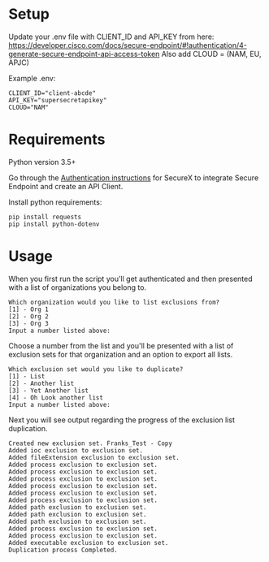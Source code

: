 # Setup

Update your .env file with CLIENT_ID and API_KEY from here:
https://developer.cisco.com/docs/secure-endpoint/#!authentication/4-generate-secure-endpoint-api-access-token
Also add CLOUD = <Cloud> (NAM, EU, APJC)

Example .env:

```
CLIENT_ID="client-abcde"
API_KEY="supersecretapikey"
CLOUD="NAM"
```

# Requirements

Python version 3.5+

Go through the [Authentication instructions](https://developer.cisco.com/docs/secure-endpoint/#!authentication) for SecureX to integrate Secure Endpoint and create an API Client.

Install python requirements:

```
pip install requests
pip install python-dotenv
```

# Usage

When you first run the script you'll get authenticated and then presented with a list of organizations you belong to.

```
Which organization would you like to list exclusions from?
[1] - Org 1
[2] - Org 2
[3] - Org 3
Input a number listed above:
```

Choose a number from the list and you'll be presented with a list of exclusion sets for that organization and an option to export all lists.

```
Which exclusion set would you like to duplicate?
[1] - List
[2] - Another list
[3] - Yet Another list
[4] - Oh Look another list
Input a number listed above:
```

Next you will see output regarding the progress of the exclusion list duplication.

```
Created new exclusion set. Franks_Test - Copy
Added ioc exclusion to exclusion set.
Added fileExtension exclusion to exclusion set.
Added process exclusion to exclusion set.
Added process exclusion to exclusion set.
Added process exclusion to exclusion set.
Added process exclusion to exclusion set.
Added process exclusion to exclusion set.
Added process exclusion to exclusion set.
Added path exclusion to exclusion set.
Added path exclusion to exclusion set.
Added path exclusion to exclusion set.
Added process exclusion to exclusion set.
Added process exclusion to exclusion set.
Added executable exclusion to exclusion set.
Duplication process Completed.
```
